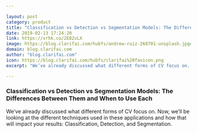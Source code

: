 ```yaml
---

layout: post
category: product
title: "Classification vs Detection vs Segmentation Models: The Differences Between Them and When to Use Each"
date: 2019-02-13 17:24:20
link: https://vrhk.co/2E82vLX
image: https://blog.clarifai.com/hubfs/andrew-ruiz-268701-unsplash.jpg#keepProtocol
domain: blog.clarifai.com
author: "blog.clarifai.com"
icon: https://blog.clarifai.com/hubfs/clarifai%20favicon.png
excerpt: "We’ve already discussed what different forms of CV focus on. Now, we’ll be looking at the different techniques used in these applications and how that will impact your results: Classification, Detection, and Segmentation."

---
```


### Classification vs Detection vs Segmentation Models: The Differences Between Them and When to Use Each

We’ve already discussed what different forms of CV focus on. Now, we’ll be looking at the different techniques used in these applications and how that will impact your results: Classification, Detection, and Segmentation.